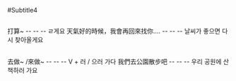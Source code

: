 #Subtitle4

##

打算~ -- -- -- ㄹ게요
天氣好的時候，我會再回來找你.... -- -- -- 날씨가 좋으면 다시 찾아올게요

##

去做~ /來做~ -- -- -- V + 러 / 으러 가다
我們去公園散步吧 -- -- -- 우리 공원에 산책하러 가요
